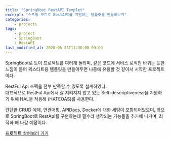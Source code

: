 ```yaml
---
title: "SpringBoot RestAPI Templet"
excerpt: "스프링 부트로 RestAPI를 지원하는 템플릿을 만들어보자"
categories:
    - projects
tags:
    - project
    - SpringBoot
    - RestAPI
last_modified_at: 2020-06-23T13:30:00-09:00
---
```

SpringBoot로 토이 프로젝트를 여러개 돌리며, 같은 코드에 서비스 로직만 바뀌는 듯한 느낌이 들어
 퀵스타트용 템플릿을 만들어두면 나중에 유용할 것 같아서 시작한 프로젝트이다.

RestFul Api 스펙을 전부 만족할 수 있도록 설계하였다.  
대표적으로 RestFul Api에서 잘 지켜지지 않고 있는 Self-descriptiveness을 지원하기 위해 HAL을 적용해 (HATEOAS)를 사용한다.
 
간단한 CRUD 예제, 연관매핑, APIDocs, Docker에 대한 세팅이 포함되어있으며, 앞으로 SpringBoot로 RestApi를 구현하는데
필수라 생각되는 기능들을 추가해 나가며, 최적화 해 나갈 예정이다. 

[프로젝트 살펴보러 가기](https://github.com/always0ne/SpringBootRestApiTemplet)  
